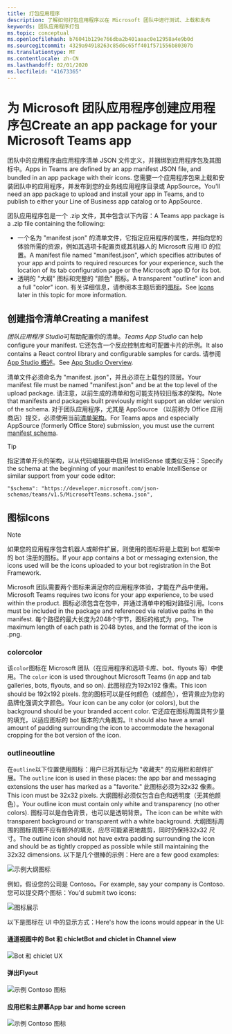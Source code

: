 ```yaml
---
title: 打包应用程序
description: 了解如何打包应用程序以在 Microsoft 团队中进行测试、上载和发布
keywords: 团队应用程序打包
ms.topic: conceptual
ms.openlocfilehash: b76041b129e766dba2b401aaac0e12958a4e9b0d
ms.sourcegitcommit: 4329a94918263c85d6c65ff401f571556b80307b
ms.translationtype: MT
ms.contentlocale: zh-CN
ms.lasthandoff: 02/01/2020
ms.locfileid: "41673365"
---
```

# <a name="create-an-app-package-for-your-microsoft-teams-app"></a><span data-ttu-id="83937-104">为 Microsoft 团队应用程序创建应用程序包</span><span class="sxs-lookup"><span data-stu-id="83937-104">Create an app package for your Microsoft Teams app</span></span>

<span data-ttu-id="83937-105">团队中的应用程序由应用程序清单 JSON 文件定义，并捆绑到应用程序包及其图标中。</span><span class="sxs-lookup"><span data-stu-id="83937-105">Apps in Teams are defined by an app manifest JSON file, and bundled in an app package with their icons.</span></span> <span data-ttu-id="83937-106">您需要一个应用程序包来上载和安装团队中的应用程序，并发布到您的业务线应用程序目录或 AppSource。</span><span class="sxs-lookup"><span data-stu-id="83937-106">You'll need an app package to upload and install your app in Teams, and to publish to either your Line of Business app catalog or to AppSource.</span></span>

<span data-ttu-id="83937-107">团队应用程序包是一个 .zip 文件，其中包含以下内容：</span><span class="sxs-lookup"><span data-stu-id="83937-107">A Teams app package is a .zip file containing the following:</span></span>

* <span data-ttu-id="83937-108">一个名为 "manifest json" 的清单文件，它指定应用程序的属性，并指向您的体验所需的资源，例如其选项卡配置页或其机器人的 Microsoft 应用 ID 的位置。</span><span class="sxs-lookup"><span data-stu-id="83937-108">A manifest file named "manifest.json", which specifies attributes of your app and points to required resources for your experience, such the location of its tab configuration page or the Microsoft app ID for its bot.</span></span>
* <span data-ttu-id="83937-109">透明的 "大纲" 图标和完整的 "颜色" 图标。</span><span class="sxs-lookup"><span data-stu-id="83937-109">A transparent "outline" icon and a full "color" icon.</span></span> <span data-ttu-id="83937-110">有关详细信息，请参阅本主题后面的[图标](#icons)。</span><span class="sxs-lookup"><span data-stu-id="83937-110">See [Icons](#icons) later in this topic for more information.</span></span>

## <a name="creating-a-manifest"></a><span data-ttu-id="83937-111">创建指令清单</span><span class="sxs-lookup"><span data-stu-id="83937-111">Creating a manifest</span></span>

<span data-ttu-id="83937-112">*团队应用程序 Studio*可帮助配置你的清单。</span><span class="sxs-lookup"><span data-stu-id="83937-112">*Teams App Studio* can help configure your manifest.</span></span> <span data-ttu-id="83937-113">它还包含一个反应控制库和可配置卡片的示例。</span><span class="sxs-lookup"><span data-stu-id="83937-113">It also contains a React control library and configurable samples for cards.</span></span> <span data-ttu-id="83937-114">请参阅[App Studio 概述](~/concepts/build-and-test/app-studio-overview.md)。</span><span class="sxs-lookup"><span data-stu-id="83937-114">See [App Studio Overview](~/concepts/build-and-test/app-studio-overview.md).</span></span>

<span data-ttu-id="83937-115">清单文件必须命名为 "manifest. json"，并且必须在上载包的顶层。</span><span class="sxs-lookup"><span data-stu-id="83937-115">Your manifest file must be named "manifest.json" and be at the top level of the upload package.</span></span> <span data-ttu-id="83937-116">请注意，以前生成的清单和包可能支持较旧版本的架构。</span><span class="sxs-lookup"><span data-stu-id="83937-116">Note that manifests and packages built previously might support an older version of the schema.</span></span> <span data-ttu-id="83937-117">对于团队应用程序，尤其是 AppSource （以前称为 Office 应用商店）提交，必须使用当前[清单架构](~/resources/schema/manifest-schema.md)。</span><span class="sxs-lookup"><span data-stu-id="83937-117">For Teams apps and especially AppSource (formerly Office Store) submission, you must use the current [manifest schema](~/resources/schema/manifest-schema.md).</span></span>

> [!TIP]
> <span data-ttu-id="83937-118">指定清单开头的架构，以从代码编辑器中启用 IntelliSense 或类似支持：</span><span class="sxs-lookup"><span data-stu-id="83937-118">Specify the schema at the beginning of your manifest to enable IntelliSense or similar support from your code editor:</span></span>
>
> `"$schema": "https://developer.microsoft.com/json-schemas/teams/v1.5/MicrosoftTeams.schema.json",`

## <a name="icons"></a><span data-ttu-id="83937-119">图标</span><span class="sxs-lookup"><span data-stu-id="83937-119">Icons</span></span>

> [!Note]
> <span data-ttu-id="83937-120">如果您的应用程序包含机器人或邮件扩展，则使用的图标将是上载到 bot 框架中的 bot 注册的图标。</span><span class="sxs-lookup"><span data-stu-id="83937-120">If your app contains a bot or messaging extension, the icons used will be the icons uploaded to your bot registration in the Bot Framework.</span></span>

<span data-ttu-id="83937-121">Microsoft 团队需要两个图标来满足你的应用程序体验，才能在产品中使用。</span><span class="sxs-lookup"><span data-stu-id="83937-121">Microsoft Teams requires two icons for your app experience, to be used within the product.</span></span> <span data-ttu-id="83937-122">图标必须包含在包中，并通过清单中的相对路径引用。</span><span class="sxs-lookup"><span data-stu-id="83937-122">Icons must be included in the package and referenced via relative paths in the manifest.</span></span> <span data-ttu-id="83937-123">每个路径的最大长度为2048个字节，图标的格式为 .png。</span><span class="sxs-lookup"><span data-stu-id="83937-123">The maximum length of each path is 2048 bytes, and the format of the icon is .png.</span></span>

### <a name="color"></a><span data-ttu-id="83937-124">color</span><span class="sxs-lookup"><span data-stu-id="83937-124">color</span></span>

<span data-ttu-id="83937-125">该`color`图标在 Microsoft 团队（在应用程序和选项卡库、bot、flyouts 等）中使用。</span><span class="sxs-lookup"><span data-stu-id="83937-125">The `color` icon is used throughout Microsoft Teams (in app and tab galleries, bots, flyouts, and so on).</span></span> <span data-ttu-id="83937-126">此图标应为192x192 像素。</span><span class="sxs-lookup"><span data-stu-id="83937-126">This icon should be 192x192 pixels.</span></span> <span data-ttu-id="83937-127">您的图标可以是任何颜色（或颜色），但背景应为您的品牌化强调文字颜色。</span><span class="sxs-lookup"><span data-stu-id="83937-127">Your icon can be any color (or colors), but the background should be your branded accent color.</span></span> <span data-ttu-id="83937-128">它还应在图标周围具有少量的填充，以适应图标的 bot 版本的六角裁剪。</span><span class="sxs-lookup"><span data-stu-id="83937-128">It should also have a small amount of padding surrounding the icon to accommodate the hexagonal cropping for the bot version of the icon.</span></span>

### <a name="outline"></a><span data-ttu-id="83937-129">outline</span><span class="sxs-lookup"><span data-stu-id="83937-129">outline</span></span>

<span data-ttu-id="83937-130">在`outline`以下位置使用图标：用户已将其标记为 "收藏夹" 的应用栏和邮件扩展。</span><span class="sxs-lookup"><span data-stu-id="83937-130">The `outline` icon is used in these places: the app bar and messaging extensions the user has marked as a "favorite."</span></span> <span data-ttu-id="83937-131">此图标必须为32x32 像素。</span><span class="sxs-lookup"><span data-stu-id="83937-131">This icon must be 32x32 pixels.</span></span> <span data-ttu-id="83937-132">大纲图标必须仅包含白色和透明度（无其他颜色）。</span><span class="sxs-lookup"><span data-stu-id="83937-132">Your outline icon must contain only white and transparency (no other colors).</span></span> <span data-ttu-id="83937-133">图标可以是白色背景，也可以是透明背景。</span><span class="sxs-lookup"><span data-stu-id="83937-133">The icon can be white with transparent background or transparent with a white background.</span></span> <span data-ttu-id="83937-134">大纲图标周围的图标周围不应有额外的填充，应尽可能紧密地裁剪，同时仍保持32x32 尺寸。</span><span class="sxs-lookup"><span data-stu-id="83937-134">The outline icon should not have extra padding surrounding the icon and should be as tightly cropped as possible while still maintaining the 32x32 dimensions.</span></span> <span data-ttu-id="83937-135">以下是几个很棒的示例：</span><span class="sxs-lookup"><span data-stu-id="83937-135">Here are a few good examples:</span></span>

![示例大纲图标](~/assets/images/icons/sample20x20s.png)

<span data-ttu-id="83937-137">例如，假设您的公司是 Contoso。</span><span class="sxs-lookup"><span data-stu-id="83937-137">For example, say your company is Contoso.</span></span> <span data-ttu-id="83937-138">您可以提交两个图标：</span><span class="sxs-lookup"><span data-stu-id="83937-138">You'd submit two icons:</span></span>

![图标展示](~/assets/images/framework/framework_submit_icon.png)

<span data-ttu-id="83937-140">以下是图标在 UI 中的显示方式：</span><span class="sxs-lookup"><span data-stu-id="83937-140">Here's how the icons would appear in the UI:</span></span>

#### <a name="bot-and-chiclet-in-channel-view"></a><span data-ttu-id="83937-141">通道视图中的 Bot 和 chiclet</span><span class="sxs-lookup"><span data-stu-id="83937-141">Bot and chiclet in Channel view</span></span>

![Bot 和 chiclet UX](~/assets/images/icons/botandchiclet.png)

#### <a name="flyout"></a><span data-ttu-id="83937-143">弹出</span><span class="sxs-lookup"><span data-stu-id="83937-143">Flyout</span></span>

![示例 Contoso 图标](~/assets/images/icons/flyout.png)

#### <a name="app-bar-and-home-screen"></a><span data-ttu-id="83937-145">应用栏和主屏幕</span><span class="sxs-lookup"><span data-stu-id="83937-145">App bar and home screen</span></span>

![示例 Contoso 图标](~/assets/images/icons/appbarhomescreen.png)
